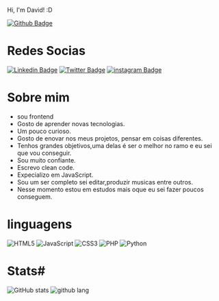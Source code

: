  Hi, I'm David! :D

[![Github Badge](https://img.shields.io/badge/-Github-000?style=flat-square&logo=Github&logoColor=white&link=https://github.com/DsK-David)](https://github.com/DsK-David)
# Redes Socias #
[![Linkedin Badge](https://img.shields.io/badge/-LinkedIn-blue?style=flat-square&logo=Linkedin&logoColor=white&link=https://www.linkedin.com/in/dsk-david-048b1021a)](https://www.linkedin.com/in/dsk-david-048b1021a/)
[![Twitter Badge](https://img.shields.io/badge/-Twitter-1ca0f1?style=flat-square&labelColor=1ca0f1&logo=twitter&logoColor=white&link=https://twitter.com/DsKDavid13?s=09)](https://twitter.com/DsKDavid13?s=09)
[![instagram Badge](https://img.shields.io/badge/-Instagram-1ca0f1?style=flat-square&labelColor=1ca0f3&logo=instagram&logoColor=white&link=https://www.instagram.com/n0_0ne__dsk/)](https://www.instagram.com/n0_0ne__dsk/)

# Sobre mim #
- sou frontend
- Gosto de aprender novas tecnologias.
- Um pouco curioso.
- Gosto de enovar nos meus projetos, pensar em coisas diferentes.
- Tenhos grandes objetivos,uma delas é ser o melhor no ramo e eu sei que vou conseguir.
- Sou muito confiante.
- Escrevo clean code.
- Expecializo em JavaScript.
- Sou um ser completo sei editar,produzir musicas entre outros.
- Nesse momento estou em estudos mais oque eu sei fazer poucos conseguem.
# linguagens #
![HTML5](https://img.shields.io/badge/html5-%234B275F.svg?logo=html5&logoColor=white)
![JavaScript](https://img.shields.io/badge/javascript-%23323330.svg?logo=javascript&logoColor=%23F7DF1E)
![CSS3](https://img.shields.io/badge/css3-%231572B6.svg?logo=css3&logoColor=white)
![PHP](https://img.shields.io/badge/php-%23777BB4.svg?logo=php&logoColor=white)
![Python](https://img.shields.io/badge/python-3670A0?logo=python&logoColor=ffdd54)

# Stats#
![GitHub stats](https://github-readme-stats.vercel.app/api?username=DsK-David&show_icons=true&theme=radical)
![github lang](https://github-readme-stats.vercel.app/api/top-langs/?username=DsK-David&layout=compact&langs_count=16&theme=dracula)

